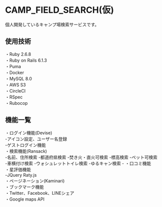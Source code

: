 # CAMP_FIELD_SEARCH(仮)
個人開発しているキャンプ場検索サービスです。

<h2>使用技術</h2>
・Ruby 2.6.8<br>
・Ruby on Rails 6.1.3<br>
・Puma<br>
・Docker<br>
・MySQL 8.0<br>
・AWS S3<br>
・CircleCI<br>
・RSpec<br>
・Rubocop<br>

<h2>機能一覧</h2>
・ログイン機能(Devise)<br>
-アイコン設定、ユーザー名登録<br>
-ゲストログイン機能<br>
・検索機能(Ransack)<br>
-名前、住所検索
-都道府県検索
-焚き火・直火可検索
-標高検索
-ペット可検索
-車横付け検索
-ウォシュレットトイレ検索
-ゆるキャン検索
-
・口コミ機能<br>
・星評価機能<br>
-JQuery Raty.js<br>
・ページネーション(Kaminari)<br>
・ブックマーク機能<br>
・Twitter、Facebook、LINEシェア<br>
・Google maps API<br>